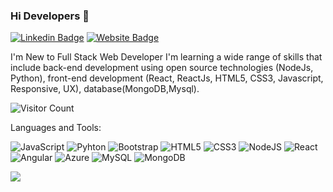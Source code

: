 <!-- ### Hi there 👋


**Iammayank18/Iammayank18** is a ✨ _special_ ✨ repository because its `README.md` (this file) appears on your GitHub profile.

Here are some ideas to get you started:

- 🔭 I’m currently working on ...
- 🌱 I’m currently learning ...
- 👯 I’m looking to collaborate on ...
- 🤔 I’m looking for help with ...
- 💬 Ask me about ...
- 📫 How to reach me: ...
- 😄 Pronouns: ...
- ⚡ Fun fact: ...

 -->
 
### Hi Developers 👋

[![Linkedin Badge](https://img.shields.io/badge/-Piyush-blue?style=flat-square&logo=Linkedin&logoColor=white&link=https://www.linkedin.com/in/piyushkumar28/)](https://www.linkedin.com/in/piyushkumar28/)
[![Website Badge](https://img.shields.io/badge/StackOverflow-Piyush-yellow)](https://stackoverflow.com/users/16666791/piyush-kumar?tab=profile)

I'm
New to Full Stack Web Developer
I'm learning a wide range of skills that include back-end development using open source technologies (NodeJs, Python), front-end development (React, ReactJs, HTML5, CSS3, Javascript, Responsive, UX), database(MongoDB,Mysql).


![Visitor Count](https://profile-counter.glitch.me/Iammayank18/count.svg)

Languages and Tools:

<img alt="JavaScript" src="https://img.shields.io/badge/JavaScript-FCDC00.svg?style=flat-square&logo=javascript&logoColor=white"/> <img alt="Pyhton" src="https://img.shields.io/badge/Python-%33471A1.svg?style=flat-square&logo=python&logoColor=white"/> <img alt="Bootstrap" src="https://img.shields.io/badge/Bootstrap-%23563D7C.svg?style=flat-square&logo=bootstrap&logoColor=white"/> <img alt="HTML5" src="https://img.shields.io/badge/HTML5-%23E34F26.svg?style=flat-square&logo=html5&logoColor=white"/> <img alt="CSS3" src="https://img.shields.io/badge/CSS3-%231572B6.svg?style=flat-square&logo=css3&logoColor=white"/> <img alt="NodeJS" src="https://img.shields.io/badge/Node.JS-%2343853D.svg?style=flat-square&logo=node-dot-js&logoColor=white"/> <img alt="React" src="https://img.shields.io/badge/React.JS-%2320232a.svg?style=flat-square&logo=react&logoColor=%2361DAFB"/> <img alt="Angular" src="https://img.shields.io/badge/Angular-%23DD0031.svg?flat-square&logo=angular&logoColor=white"/> <img alt="Azure" src="https://img.shields.io/badge/Azure-%230072C6.svg?style=flat-square&logo=azure-devops&logoColor=white"/> <img alt="MySQL" src="https://img.shields.io/badge/MySQL-%2300f.svg?style=flat-square&logo=mysql&logoColor=white"/> <img alt="MongoDB" src ="https://img.shields.io/badge/MongoDB-%234ea94b.svg?style=flat-square&logo=mongodb&logoColor=white"/>

![](https://activity-graph.herokuapp.com/graph?username=Piyush-TheDeveloper&theme=react-dark&area=true)

<!---
- 👋 Hi, I’m @Piyush-TheDeveloper
- 👀 I’m interested in making as much webistes projects for clients and later explore myself in various domains. 
- 🌱 I’m currently learning Full Stack Web Development from EdureKa.
- 💞️ I’m looking to collaborate on 
- 📫 You can reach me via "LinkedIn - https://www.linkedin.com/in/piyushkumar28/" 

Piyush-TheDeveloper/Piyush-TheDeveloper is a ✨ special ✨ repository because its `README.md` (this file) appears on your GitHub profile.
You can click the Preview link to take a look at your changes.
--->
